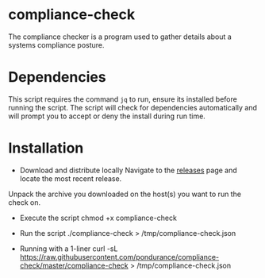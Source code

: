 # compliance-check
The compliance checker is a program used to gather details about a systems compliance posture. 

Dependencies
============

This script requires the command `jq` to run, ensure its installed before running the script. The script will check for dependencies automatically and will prompt
you to accept or deny the install during run time. 

Installation
============

* Download and distribute locally
Navigate to the [releases](https://github.com/pondurance/compliance-check/releases) page and locate the most recent release. 

Unpack the archive you downloaded on the host(s) you want to run the check on. 

* Execute the script
chmod +x compliance-check

* Run the script
./compliance-check > /tmp/compliance-check.json

* Running with a 1-liner
curl -sL https://raw.githubusercontent.com/pondurance/compliance-check/master/compliance-check > /tmp/compliance-check.json

